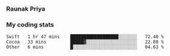 ### Raunak Priya

### My coding stats

<!--START_SECTION:waka-->
```text
Swift   1 hr 47 mins    ██████████████████░░░░░░░   72.48 % 
Cocoa   33 mins         █████▓░░░░░░░░░░░░░░░░░░░   22.88 % 
Other   6 mins          █░░░░░░░░░░░░░░░░░░░░░░░░   04.63 % 
```
<!--END_SECTION:waka-->
